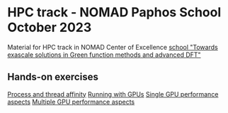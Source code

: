 # HPC track - NOMAD Paphos School October 2023

Material for HPC track in NOMAD Center of Excellence [school "Towards exascale solutions in Green function methods and advanced DFT"](https://nomad-coe.eu/paphos-home)

## Hands-on exercises

[Process and thread affinity](affinity)
[Running with GPUs](simple-gpu)
[Single GPU performance aspects](single-gpu-performance)
[Multiple GPU performance aspects](multiple-gpu-performance)


